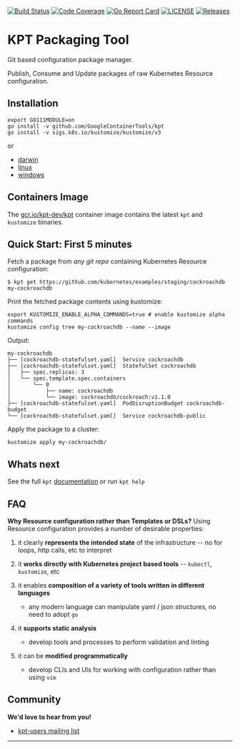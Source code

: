 [![Build Status](https://travis-ci.org/GoogleContainerTools/kpt.svg?branch=master)](https://travis-ci.org/GoogleContainerTools/kpt)
[![Code Coverage](https://codecov.io/gh/GoogleContainerTools/kpt/branch/master/graph/badge.svg)](https://codecov.io/gh/GoogleContainerTools/kpt)
[![Go Report Card](https://goreportcard.com/badge/GoogleContainerTools/kpt)](https://goreportcard.com/report/GoogleContainerTools/kpt)
[![LICENSE](https://img.shields.io/github/license/GoogleContainerTools/kpt.svg)](https://github.com/GoogleContainerTools/kpt/blob/master/LICENSE)
[![Releases](https://img.shields.io/github/release-pre/GoogleContainerTools/kpt.svg)](https://github.com/GoogleContainerTools/kpt/releases)

# KPT Packaging Tool

Git based configuration package manager.

Publish, Consume and Update packages of raw Kubernetes Resource configuration.

## Installation

    export GO111MODULE=on
    go install -v github.com/GoogleContainerTools/kpt
    go install -v sigs.k8s.io/kustomize/kustomize/v3

or

- [darwin](https://storage.cloud.google.com/kpt-dev/kpt.master_darwin_amd64)
- [linux](https://storage.cloud.google.com/kpt-dev/kpt.master_linux_amd64)
- [windows](https://storage.cloud.google.com/kpt-dev/kpt.master_windows_amd64)

## Containers Image

The [gcr.io/kpt-dev/kpt](Dockerfile) container image contains the latest `kpt` and `kustomize` 
binaries.

## Quick Start: First 5 minutes

  Fetch a package from *any git repo* containing Kubernetes Resource configuration:

    $ kpt get https://github.com/kubernetes/examples/staging/cockroachdb my-cockroachdb

  Print the fetched package contents using kustomize:

    export KUSTOMIZE_ENABLE_ALPHA_COMMANDS=true # enable kustomize alpha commands
    kustomize config tree my-cockroachdb --name --image

  Output:

    my-cockroachdb
    ├── [cockroachdb-statefulset.yaml]  Service cockroachdb
    ├── [cockroachdb-statefulset.yaml]  StatefulSet cockroachdb
    │   ├── spec.replicas: 3
    │   └── spec.template.spec.containers
    │       └── 0
    │           ├── name: cockroachdb
    │           └── image: cockroachdb/cockroach:v1.1.0
    ├── [cockroachdb-statefulset.yaml]  PodDisruptionBudget cockroachdb-budget
    └── [cockroachdb-statefulset.yaml]  Service cockroachdb-public

  Apply the package to a cluster:

    kustomize apply my-cockroachdb/

## Whats next

See the full `kpt` [documentation](docs/README.md) or run `kpt help`

## FAQ

**Why Resource configuration rather than Templates or DSLs?**  Using Resource configuration
provides a number of desirable properties:

  1. it clearly **represents the intended state** of the infrastructure -- no for loops, http calls,
    etc to interpret

  2. it **works directly with Kubernetes project based tools** -- `kubectl`, `kustomize`, etc

  3. it enables **composition of a variety of tools written in different languages**
      * any modern language can manipulate yaml / json structures, no need to adopt `go`

  4. it **supports static analysis**
      * develop tools and processes to perform validation and linting

  5. it can be **modified programmatically**
      * develop CLIs and UIs for working with configuration rather than using `vim`

## Community

**We'd love to hear from you!**

* [kpt-users mailing list](https://groups.google.com/forum/#!forum/kpt-users)

---------------------
